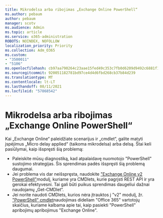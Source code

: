 ```yaml
---
title: Mikrodelsa arba ribojimas „Exchange Online PowerShell“
ms.author: pebaum
author: pebaum
manager: scotv
ms.audience: Admin
ms.topic: article
ms.service: o365-administration
ROBOTS: NOINDEX, NOFOLLOW
localization_priority: Priority
ms.collection: Adm_O365
ms.custom:
- "3500011"
- "5106"
ms.openlocfilehash: cb97aa790264c23aae15fed49c353c7fb0d6209d9492c6881f1b1091fe80d7b8
ms.sourcegitcommit: 920051182781bd97ce4d4d6fbd268cb37b84d239
ms.translationtype: MT
ms.contentlocale: lt-LT
ms.lasthandoff: 08/11/2021
ms.locfileid: "57868542"
---
```

# <a name="micro-delays-or-throttling-in-exchange-online-powershell"></a>Mikrodelsa arba ribojimas „Exchange Online PowerShell“

Kai „Exchange Online“ paleidžiate scenarijus ir „cmdlet“, galite matyti įspėjimus „Micro delay applied“ (taikoma mikrodelsa) arba delsą. Štai keli pasiūlymai, kaip išspręsti šią problemą:

- Paleiskite mūsų diagnostiką, kad atpalaidavę nuomotojo "PowerShell" sustojimo strategijas. Šis sprendimas padės išspręsti šią problemą daugumai.
- Jei problema vis dar neišspręsta, naudokite ["Exchange Online v2 PowerShell"](https://docs.microsoft.com/powershell/exchange/exchange-online/exchange-online-powershell-v2/exchange-online-powershell-v2?view=exchange-ps&preserve-view=true)modulį, kuriame yra CMDlets, kurie pagrįsti REST API ir yra gerokai efektyvesni. Tai gali būti puikus sprendimas daugeliui dažnai naudojamų „Get-CMDlet“.
- Jei norite naudoti CMDlets, kurios nėra įtrauktos į "v2" modulį, žr. ["PowerShell" cmdlet](https://techcommunity.microsoft.com/t5/exchange-team-blog/updated-running-powershell-cmdlets-for-large-numbers-of-users-in/ba-p/1000628#)naudojimas dideliam "Office 365" vartotojų skaičius, kuriame kalbama apie tai, kaip pasiekti "PowerShell" apribojimų apribojimus "Exchange Online".
